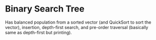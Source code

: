 # Binary Search Tree

Has balanced population from a sorted vector (and QuickSort to sort the vector), insertion, depth-first search, and pre-order traversal (basically same as depth-first but printing).